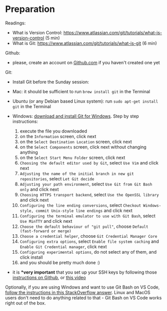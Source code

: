 # Preparation

Readings:

- What is Version Control: <https://www.atlassian.com/git/tutorials/what-is-version-control> (5 min)
- What is Git: <https://www.atlassian.com/git/tutorials/what-is-git> (6 min)

Github:

- please, create an account on [Github.com](https://github.com/) if you haven't created one yet

Git:

- Install Git before the Sunday session:

- Mac: it should be sufficient to run `brew install git` in the Terminal
- Ubuntu (or any Debian based Linux system): run `sudo apt-get install git` in the Terminal
- Windows: [download and install Git for Windows](https://gitforwindows.org/). Step by step instructions:

  1. execute the file you downloaded
  2. on the `Information` screen, click next
  3. on the `Select Destination Location` screen, click next
  4. on the `Select Components` screen, click next without changing anything
  5. on the `Select Start Menu Folder` screen, click next
  6. `Choosing the default editor used by Git`, select `Use Vim` and click next
  7. `Adjusting the name of the initial branch in new git repositories`, select `Let Git decide`
  8. `Adjusting your path environment`, select `Use Git from Git Bash only` and click next
  9. `Choosing HTTPS transport backend`, select `Use the OpenSSL library` and click next
  10. `Configuring the line ending conversions`, select `Checkout Windows-style, commit Unix-style line endings` and click next
  11. `Configuring the terminal emulator to use with Git Bash`, select `Use MinTTY` and click next
  12. `Choose the default behaviour of "git pull"`, choose `Default (fast-forward or merge)`
  13. `Choose a credential helper`, choose `Git Credential Manager Core`
  14. `Configuring extra options`, select `Enable file system caching` and `Enable Git Credential manager`, click next
  15. `Configuring experimental options`, do not select any of them, and click install
  16. and you should be pretty much done :)

- it is **\*very important** that you set up your SSH keys by following those [instructions on Github](https://docs.github.com/en/free-pro-team@latest/github/authenticating-to-github/generating-a-new-ssh-key-and-adding-it-to-the-ssh-agent), or [this video](https://drive.google.com/file/d/1qDA4g3WcaHI_qbvOgB4cVLoVsi8HCcC2/view?usp=sharing)

Optionally, if you are using Windows and want to use Git Bash on VS Code, [follow the instructions in this StackOverflow answer](https://stackoverflow.com/a/50527994/1121986). Linux and MacOS users don't need to do anything related to that - Git Bash on VS Code works right out of the box.
